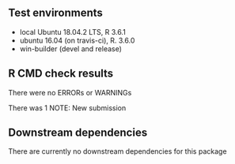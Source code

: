 ##  Test environments
* local Ubuntu 18.04.2 LTS, R 3.6.1
* ubuntu 16.04 (on travis-ci), R. 3.6.0
* win-builder (devel and release)

## R CMD check results
There were no ERRORs or WARNINGs

There was 1 NOTE:
  New submission

## Downstream dependencies
There are currently no downstream dependencies for this package
